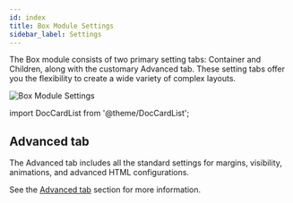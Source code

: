 ```yaml
---
id: index
title: Box Module Settings
sidebar_label: Settings
---
```


The Box module consists of two primary setting tabs: Container and Children, along with the customary Advanced tab. These setting tabs offer you the flexibility to create a wide variety of complex layouts.

![Box Module Settings](/img/beaver-builder/modules--box-settings--1.jpg)

import DocCardList from '@theme/DocCardList';

<DocCardList />

## Advanced tab

The Advanced tab includes all the standard settings for margins, visibility, animations, and advanced HTML configurations.

See the [Advanced tab](../../../advanced-tab/index.md) section for more information.